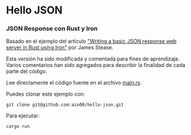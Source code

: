 # Hello JSON
### JSON Response con Rust y Iron

Basado en el ejemplo del artículo ["Writing a basic JSON response web server in Rust using Iron"](https://www.jamestease.co.uk/blether/writing-a-basic-json-web-server-in-rust-using-iron) por James Stease.

Esta versión ha sido modificada y comentada para fines de aprendizaje. Varios comentarios han sido agregados para describir la finalidad de cada parte del código.

Lee directamente el código fuente en el archivo [main.rs](src/main.rs).

Puedes clonar este ejemplo con:

    git clone git@github.com:aio00/hello-json.git

Para ejecutar:

    cargo run